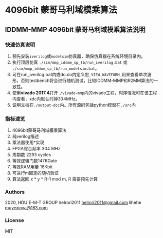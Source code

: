 # 4096bit 蒙哥马利域模乘算法 

## IDDMM-MMP 4096bit 蒙哥马利域模乘算法说明

### 快速仿真说明

1. 预先安装```iverilog```或```modelsim```仿真器，确保仿真器在系统环境目录内。
1. 执行顶层仿真 ```./sim/mmp_iddmm_sp_tb/run_iverilog.bat``` 或 ```./sim/mmp_iddmm_sp_tb/run_modelsim.bat```。
1. 可在run_iverilog.bat内或do.do内定义宏```_VIEW_WAVEFORM_```用来查看单次波形，否则testbench将会进行随机测试，比较IDDMM-MMP和R2MM算法的一致性。
1. 使用**vivado 2017.4**打开```./vivado-mmp```内的vivado工程，时序情况可在该工程内查看，xdc内默认时钟304MHz。
1. 说明文档在```./output-doc```内。所有源码包括python模型在```./src```内

### 指标速览

1. 4096bit蒙哥马利域模乘算法
1. 纯verilog描述
1. 乘法器使用*实现
1. FPGA综合频率 304 MHz
1. 周期数 2293 cycles
1. 等效逻辑门数147KGate
1. 等效RAM用量 16Kbit
1. 可进行m固定的随机验证
1. 算法返回 x * y * R-1 mod m, R 需要预先计算

### Authors

2020, HDU E-M-T GROUP 
helrori2011 helrori2011@gmail.com 
lihehe muyexinya@163.com

### License

MIT
